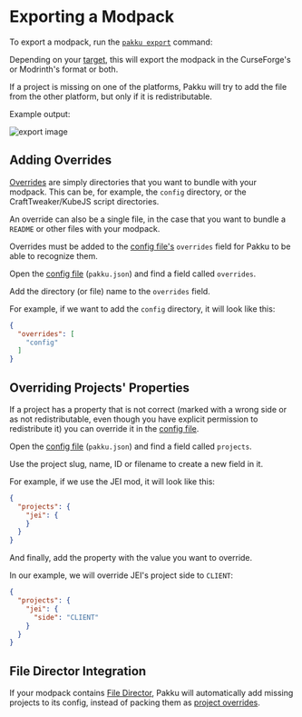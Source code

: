 # Exporting a Modpack

To export a modpack, run the [`pakku export`] command:

<include from="pakku-export.md" element-id="snippet-cmd"></include>

Depending on your [target](Lock-File.md#properties),
this will export the modpack in the CurseForge's or Modrinth's format or both.

<note>
If a project is missing on one of the platforms,
Pakku will try to add the file from the other platform,
but only if it is redistributable.
</note>

Example output:

<img src="screenshot_export.png" alt="export image"/>

## Adding Overrides

[Overrides](Pakku-Terminology.md#override) are simply
directories that you want to bundle with your modpack.
This can be, for example, the `config` directory,
or the CraftTweaker/KubeJS script directories.

An override can also be a single file,
in the case that you want to bundle a `README` or other files with your modpack.

Overrides must be added to the [config file's](Config-File.md)
`overrides` field for Pakku to be able to recognize them.

<procedure title="To add an override:">
<step>

Open the [config file](Config-File.md) (`pakku.json`)
and find a field called `overrides`.

</step>
<step>

Add the directory (or file) name to the `overrides` field.

For example, if we want to add the `config` directory,
it will look like this:
```JSON
{
  "overrides": [
    "config"
  ]
}
```

</step>
</procedure>

## Overriding Projects' Properties

If a project has a property that is not correct
(marked with a wrong side or as not redistributable,
even though you have explicit permission to redistribute it)
you can override it in the [config file](Config-File.md).

<procedure title="To override a property:">
<step>

Open the [config file](Config-File.md) (`pakku.json`)
and find a field called `projects`.

</step>
<step>

Use the project slug, name, ID or filename to create
a new field in it.

For example, if we use the JEI mod,
it will look like this:
```JSON
{
  "projects": {
    "jei": {
    }
  }
}
```

</step>
<step>

And finally, add the property with the value you want to override.

In our example, we will override JEI's project side to `CLIENT`:
```JSON
{
  "projects": {
    "jei": {
      "side": "CLIENT"
    }
  }
}
```

</step>
</procedure>

## File Director Integration

If your modpack contains [File Director](https://github.com/TerraFirmaCraft-The-Final-Frontier/FileDirector),
Pakku will automatically add missing projects to its config,
instead of packing them as [project overrides](Pakku-Terminology.md#project-override).

[`pakku export`]: pakku-export.md
[`-s`]: pakku-export.md#options
[`--server-pack`]: pakku-export.md#options